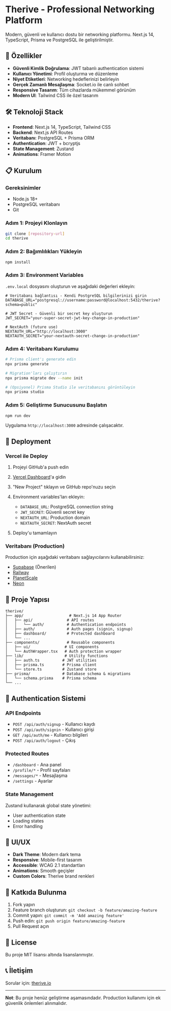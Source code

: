 # Therive - Professional Networking Platform

Modern, güvenli ve kullanıcı dostu bir networking platformu. Next.js 14, TypeScript, Prisma ve PostgreSQL ile geliştirilmiştir.

## 🚀 Özellikler

- **Güvenli Kimlik Doğrulama**: JWT tabanlı authentication sistemi
- **Kullanıcı Yönetimi**: Profil oluşturma ve düzenleme
- **Niyet Etiketleri**: Networking hedeflerinizi belirleyin
- **Gerçek Zamanlı Mesajlaşma**: Socket.io ile canlı sohbet
- **Responsive Tasarım**: Tüm cihazlarda mükemmel görünüm
- **Modern UI**: Tailwind CSS ile özel tasarım

## 🛠️ Teknoloji Stack

- **Frontend**: Next.js 14, TypeScript, Tailwind CSS
- **Backend**: Next.js API Routes
- **Veritabanı**: PostgreSQL + Prisma ORM
- **Authentication**: JWT + bcryptjs
- **State Management**: Zustand
- **Animations**: Framer Motion

## 📋 Kurulum

### Gereksinimler

- Node.js 18+ 
- PostgreSQL veritabanı
- Git

### Adım 1: Projeyi Klonlayın

```bash
git clone [repository-url]
cd therive
```

### Adım 2: Bağımlılıkları Yükleyin

```bash
npm install
```

### Adım 3: Environment Variables

`.env.local` dosyasını oluşturun ve aşağıdaki değerleri ekleyin:

```env
# Veritabanı bağlantısı - Kendi PostgreSQL bilgilerinizi girin
DATABASE_URL="postgresql://username:password@localhost:5432/therive?schema=public"

# JWT Secret - Güvenli bir secret key oluşturun
JWT_SECRET="your-super-secret-jwt-key-change-in-production"

# NextAuth (future use)
NEXTAUTH_URL="http://localhost:3000"
NEXTAUTH_SECRET="your-nextauth-secret-change-in-production"
```

### Adım 4: Veritabanı Kurulumu

```bash
# Prisma client'ı generate edin
npx prisma generate

# Migration'ları çalıştırın
npx prisma migrate dev --name init

# (Opsiyonel) Prisma Studio ile veritabanını görüntüleyin
npx prisma studio
```

### Adım 5: Geliştirme Sunucusunu Başlatın

```bash
npm run dev
```

Uygulama `http://localhost:3000` adresinde çalışacaktır.

## 🚢 Deployment

### Vercel ile Deploy

1. Projeyi GitHub'a push edin
2. [Vercel Dashboard](https://vercel.com/dashboard)'a gidin
3. "New Project" tıklayın ve GitHub repo'nuzu seçin
4. Environment variables'ları ekleyin:
   - `DATABASE_URL`: PostgreSQL connection string
   - `JWT_SECRET`: Güvenli secret key
   - `NEXTAUTH_URL`: Production domain
   - `NEXTAUTH_SECRET`: NextAuth secret

5. Deploy'u tamamlayın

### Veritabanı (Production)

Production için aşağıdaki veritabanı sağlayıcılarını kullanabilirsiniz:
- [Supabase](https://supabase.com/) (Önerilen)
- [Railway](https://railway.app/)
- [PlanetScale](https://planetscale.com/)
- [Neon](https://neon.tech/)

## 📁 Proje Yapısı

```
therive/
├── app/                    # Next.js 14 App Router
│   ├── api/               # API routes
│   │   └── auth/          # Authentication endpoints
│   ├── auth/              # Auth pages (signin, signup)
│   ├── dashboard/         # Protected dashboard
│   └── ...
├── components/            # Reusable components
│   ├── ui/               # UI components
│   └── AuthWrapper.tsx   # Auth protection wrapper
├── lib/                  # Utility functions
│   ├── auth.ts          # JWT utilities
│   ├── prisma.ts        # Prisma client
│   └── store.ts         # Zustand store
├── prisma/              # Database schema & migrations
│   └── schema.prisma    # Prisma schema
└── ...
```

## 🔐 Authentication Sistemi

### API Endpoints

- `POST /api/auth/signup` - Kullanıcı kaydı
- `POST /api/auth/signin` - Kullanıcı girişi
- `GET /api/auth/me` - Kullanıcı bilgileri
- `POST /api/auth/logout` - Çıkış

### Protected Routes

- `/dashboard` - Ana panel
- `/profile/*` - Profil sayfaları
- `/messages/*` - Mesajlaşma
- `/settings` - Ayarlar

### State Management

Zustand kullanarak global state yönetimi:
- User authentication state
- Loading states
- Error handling

## 🎨 UI/UX

- **Dark Theme**: Modern dark tema
- **Responsive**: Mobile-first tasarım
- **Accessible**: WCAG 2.1 standartları
- **Animations**: Smooth geçişler
- **Custom Colors**: Therive brand renkleri

## 🤝 Katkıda Bulunma

1. Fork yapın
2. Feature branch oluşturun: `git checkout -b feature/amazing-feature`
3. Commit yapın: `git commit -m 'Add amazing feature'`
4. Push edin: `git push origin feature/amazing-feature`
5. Pull Request açın

## 📝 License

Bu proje MIT lisansı altında lisanslanmıştır.

## 📞 İletişim

Sorular için: [therive.io](https://therive.io)

---

**Not**: Bu proje henüz geliştirme aşamasındadır. Production kullanımı için ek güvenlik önlemleri alınmalıdır. 